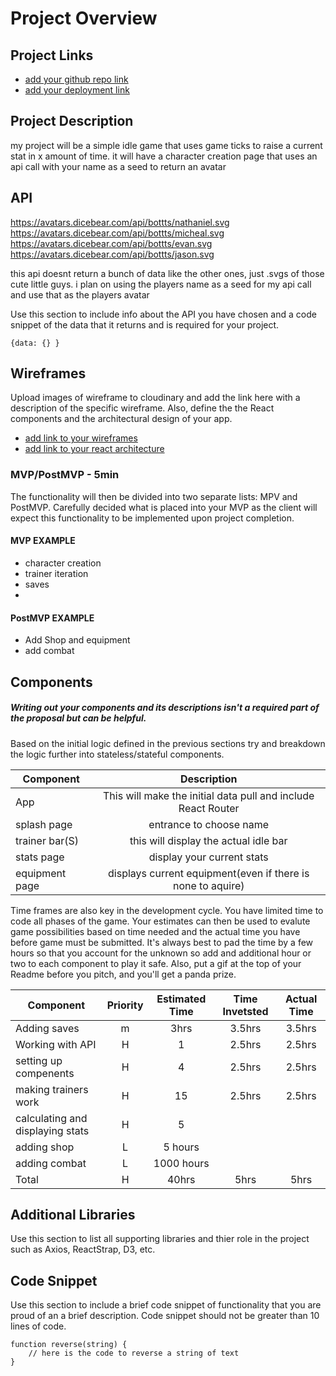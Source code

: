 # Project Overview

## Project Links

- [add your github repo link]()
- [add your deployment link]()

## Project Description

my project will be a simple idle game that uses game ticks to raise a current stat in x amount of time. it will have a character creation page that uses an api call with your name as a seed to return an avatar

## API
https://avatars.dicebear.com/api/bottts/nathaniel.svg
https://avatars.dicebear.com/api/bottts/micheal.svg
https://avatars.dicebear.com/api/bottts/evan.svg
https://avatars.dicebear.com/api/bottts/jason.svg

this api doesnt return a bunch of data like the other ones, just .svgs of those cute little guys. i plan on using the players name as a seed for my api call and use that as the players avatar

Use this section to include info about the API you have chosen and a code snippet of the data that it returns and is required for your project. 


```
{data: {} }
```


## Wireframes

Upload images of wireframe to cloudinary and add the link here with a description of the specific wireframe. Also, define the the React components and the architectural design of your app.

- [add link to your wireframes]()
- [add link to your react architecture]()


### MVP/PostMVP - 5min

The functionality will then be divided into two separate lists: MPV and PostMVP.  Carefully decided what is placed into your MVP as the client will expect this functionality to be implemented upon project completion.  

#### MVP EXAMPLE
- character creation 
- trainer iteration
- saves
- 

#### PostMVP EXAMPLE

- Add Shop and equipment
- add combat

## Components
##### Writing out your components and its descriptions isn't a required part of the proposal but can be helpful.

Based on the initial logic defined in the previous sections try and breakdown the logic further into stateless/stateful components. 

| Component | Description | 
| --- | :---: |  
| App | This will make the initial data pull and include React Router| 
| splash page |entrance to choose name| 
| trainer bar(S) | this will display the actual idle bar| 
|stats page| display your current stats|
|equipment page| displays current equipment(even if there is none to aquire)


Time frames are also key in the development cycle.  You have limited time to code all phases of the game.  Your estimates can then be used to evalute game possibilities based on time needed and the actual time you have before game must be submitted. It's always best to pad the time by a few hours so that you account for the unknown so add and additional hour or two to each component to play it safe. Also, put a gif at the top of your Readme before you pitch, and you'll get a panda prize.

| Component | Priority | Estimated Time | Time Invetsted | Actual Time |
| --- | :---: |  :---: | :---: | :---: |
| Adding saves | m | 3hrs| 3.5hrs | 3.5hrs |
| Working with API | H | 1| 2.5hrs | 2.5hrs |
| setting up compenents | H | 4| 2.5hrs | 2.5hrs |
| making trainers work | H | 15| 2.5hrs | 2.5hrs |
| calculating and displaying stats| H| 5 | | |
|adding shop| L | 5 hours | | |
|adding combat|L |1000 hours| | |
| Total | H | 40hrs| 5hrs | 5hrs |

## Additional Libraries
 Use this section to list all supporting libraries and thier role in the project such as Axios, ReactStrap, D3, etc. 

## Code Snippet

Use this section to include a brief code snippet of functionality that you are proud of an a brief description.  Code snippet should not be greater than 10 lines of code. 

```
function reverse(string) {
	// here is the code to reverse a string of text
}
```
